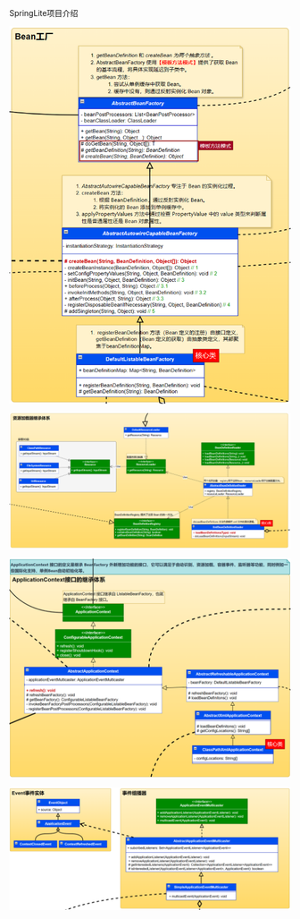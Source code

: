 SpringLite项目介绍

![image-20240718215447967](README.assets/image-20240718215447967.png)

![image-20240718215539444](README.assets/image-20240718215539444.png)

 ![image-20240718215607270](README.assets/image-20240718215607270.png)

![image-20240718215654740](README.assets/image-20240718215654740.png)